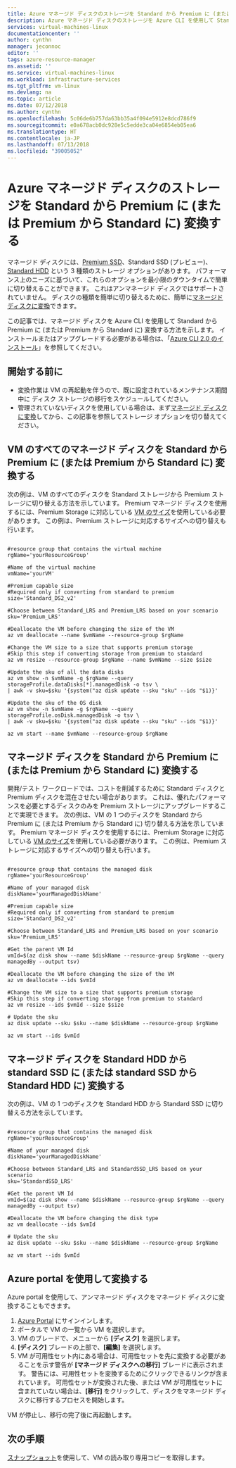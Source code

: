 ```yaml
---
title: Azure マネージド ディスクのストレージを Standard から Premium に (または Premium から Standard に) 変換する | Microsoft Docs
description: Azure マネージド ディスクのストレージを Azure CLI を使用して Standard から Premium に (または Premium から Standard に) 変換する方法。
services: virtual-machines-linux
documentationcenter: ''
author: cynthn
manager: jeconnoc
editor: ''
tags: azure-resource-manager
ms.assetid: ''
ms.service: virtual-machines-linux
ms.workload: infrastructure-services
ms.tgt_pltfrm: vm-linux
ms.devlang: na
ms.topic: article
ms.date: 07/12/2018
ms.author: cynthn
ms.openlocfilehash: 5c06de6b757da63bb35a4f094e5912e8dcd786f9
ms.sourcegitcommit: e0a678acb0dc928e5c5edde3ca04e6854eb05ea6
ms.translationtype: HT
ms.contentlocale: ja-JP
ms.lasthandoff: 07/13/2018
ms.locfileid: "39005052"
---
```

# <a name="convert-azure-managed-disks-storage-from-standard-to-premium-and-vice-versa"></a>Azure マネージド ディスクのストレージを Standard から Premium に (または Premium から Standard に) 変換する

マネージド ディスクには、[Premium SSD](../windows/premium-storage.md)、Standard SSD (プレビュー)、[Standard HDD](../windows/standard-storage.md) という 3 種類のストレージ オプションがあります。 パフォーマンス上のニーズに基づいて、これらのオプションを最小限のダウンタイムで簡単に切り替えることができます。 これはアンマネージド ディスクではサポートされていません。 ディスクの種類を簡単に切り替えるために、簡単に[マネージド ディスクに変換](convert-unmanaged-to-managed-disks.md)できます。

この記事では、マネージド ディスクを Azure CLI を使用して Standard から Premium に (または Premium から Standard に) 変換する方法を示します。 インストールまたはアップグレードする必要がある場合は、「[Azure CLI 2.0 のインストール](/cli/azure/install-azure-cli.md)」を参照してください。 

## <a name="before-you-begin"></a>開始する前に

* 変換作業は VM の再起動を伴うので、既に設定されているメンテナンス期間中に ディスク ストレージの移行をスケジュールしてください。 
* 管理されていないディスクを使用している場合は、まず[マネージド ディスクに変換](convert-unmanaged-to-managed-disks.md)してから、この記事を参照してストレージ オプションを切り替えてください。 


## <a name="convert-all-the-managed-disks-of-a-vm-from-standard-to-premium-and-vice-versa"></a>VM のすべてのマネージド ディスクを Standard から Premium に (または Premium から Standard に) 変換する

次の例は、VM のすべてのディスクを Standard ストレージから Premium ストレージに切り替える方法を示しています。 Premium マネージド ディスクを使用するには、Premium Storage に対応している [VM のサイズ](sizes.md)を使用している必要があります。 この例は、Premium ストレージに対応するサイズへの切り替えも行います。

 ```azurecli

#resource group that contains the virtual machine
rgName='yourResourceGroup'

#Name of the virtual machine
vmName='yourVM'

#Premium capable size 
#Required only if converting from standard to premium
size='Standard_DS2_v2'

#Choose between Standard_LRS and Premium_LRS based on your scenario
sku='Premium_LRS'

#Deallocate the VM before changing the size of the VM
az vm deallocate --name $vmName --resource-group $rgName

#Change the VM size to a size that supports premium storage 
#Skip this step if converting storage from premium to standard
az vm resize --resource-group $rgName --name $vmName --size $size

#Update the sku of all the data disks 
az vm show -n $vmName -g $rgName --query storageProfile.dataDisks[*].managedDisk -o tsv \
 | awk -v sku=$sku '{system("az disk update --sku "sku" --ids "$1)}'

#Update the sku of the OS disk
az vm show -n $vmName -g $rgName --query storageProfile.osDisk.managedDisk -o tsv \
| awk -v sku=$sku '{system("az disk update --sku "sku" --ids "$1)}'

az vm start --name $vmName --resource-group $rgName

```
## <a name="convert-a-managed-disk-from-standard-to-premium-and-vice-versa"></a>マネージド ディスクを Standard から Premium に (または Premium から Standard に) 変換する

開発/テスト ワークロードでは、コストを削減するために Standard ディスクと Premium ディスクを混在させたい場合があります。 これは、優れたパフォーマンスを必要とするディスクのみを Premium ストレージにアップグレードすることで実現できます。 次の例は、VM の 1 つのディスクを Standard から Premium に (または Premium から Standard に) 切り替える方法を示しています。 Premium マネージド ディスクを使用するには、Premium Storage に対応している [VM のサイズ](sizes.md)を使用している必要があります。 この例は、Premium ストレージに対応するサイズへの切り替えも行います。

 ```azurecli

#resource group that contains the managed disk
rgName='yourResourceGroup'

#Name of your managed disk
diskName='yourManagedDiskName'

#Premium capable size 
#Required only if converting from standard to premium
size='Standard_DS2_v2'

#Choose between Standard_LRS and Premium_LRS based on your scenario
sku='Premium_LRS'

#Get the parent VM Id 
vmId=$(az disk show --name $diskName --resource-group $rgName --query managedBy --output tsv)

#Deallocate the VM before changing the size of the VM
az vm deallocate --ids $vmId 

#Change the VM size to a size that supports premium storage 
#Skip this step if converting storage from premium to standard
az vm resize --ids $vmId --size $size

# Update the sku
az disk update --sku $sku --name $diskName --resource-group $rgName 

az vm start --ids $vmId 
```

## <a name="convert-a-managed-disk-from-standard-hdd-to-standard-ssd-and-vice-versa"></a>マネージド ディスクを Standard HDD から standard SSD に (または standard SSD から Standard HDD に) 変換する

次の例は、VM の 1 つのディスクを Standard HDD から Standard SSD に切り替える方法を示しています。

 ```azurecli

#resource group that contains the managed disk
rgName='yourResourceGroup'

#Name of your managed disk
diskName='yourManagedDiskName'

#Choose between Standard_LRS and StandardSSD_LRS based on your scenario
sku='StandardSSD_LRS'

#Get the parent VM Id 
vmId=$(az disk show --name $diskName --resource-group $rgName --query managedBy --output tsv)

#Deallocate the VM before changing the disk type
az vm deallocate --ids $vmId 

# Update the sku
az disk update --sku $sku --name $diskName --resource-group $rgName 

az vm start --ids $vmId 
```

## <a name="convert-using-the-azure-portal"></a>Azure portal を使用して変換する

Azure portal を使用して、アンマネージド ディスクをマネージド ディスクに変換することもできます。

1. [Azure Portal](https://portal.azure.com) にサインインします。
2. ポータルで VM の一覧から VM を選択します。
3. VM のブレードで、メニューから **[ディスク]** を選択します。
4. **[ディスク]** ブレードの上部で、**[編集]** を選択します。
5. VM が可用性セット内にある場合は、可用性セットを先に変換する必要があることを示す警告が **[マネージド ディスクへの移行]** ブレードに表示されます。 警告には、可用性セットを変換するためにクリックできるリンクが含まれています。 可用性セットが変換された後、または VM が可用性セットに含まれていない場合は、**[移行]** をクリックして、ディスクをマネージド ディスクに移行するプロセスを開始します。 

VM が停止し、移行の完了後に再起動します。

## <a name="next-steps"></a>次の手順

[スナップショット](snapshot-copy-managed-disk.md)を使用して、VM の読み取り専用コピーを取得します。

